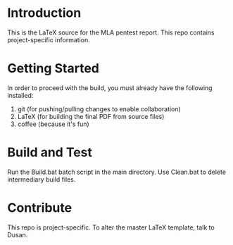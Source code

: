 # Introduction 
This is the LaTeX source for the MLA pentest report. This repo contains project-specific information.

# Getting Started
In order to proceed with the build, you must already have the following installed:
1.	git (for pushing/pulling changes to enable collaboration)
2.	LaTeX (for building the final PDF from source files)
3.	coffee (because it's fun)

# Build and Test
Run the Build.bat batch script in the main directory. Use Clean.bat to delete intermediary build files.

# Contribute
This repo is project-specific. To alter the master LaTeX template, talk to Dusan.